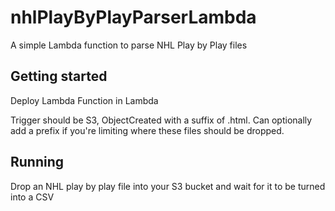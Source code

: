 # nhlPlayByPlayParserLambda

A simple Lambda function to parse NHL Play by Play files

## Getting started

Deploy Lambda Function in Lambda

Trigger should be S3, ObjectCreated with a suffix of .html. Can optionally add a prefix if you're limiting where these files should be dropped.

## Running

Drop an NHL play by play file into your S3 bucket and wait for it to be turned into a CSV

